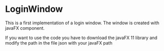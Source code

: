 # LoginWindow
This is a first implementation of a login window.
The window is created with javaFX component.

If you want to use the code you have to download the javaFX 11 library and modify the path in the file json with your javaFX path

